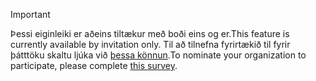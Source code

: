> [!IMPORTANT]
> <span data-ttu-id="46def-101">Þessi eiginleiki er aðeins tiltækur með boði eins og er.</span><span class="sxs-lookup"><span data-stu-id="46def-101">This feature is currently available by invitation only.</span></span> <span data-ttu-id="46def-102">Til að tilnefna fyrirtækið til fyrir þátttöku skaltu ljúka við [þessa könnun](https://aka.ms/ax2012upgrade).</span><span class="sxs-lookup"><span data-stu-id="46def-102">To nominate your organization to participate, please complete [this survey](https://aka.ms/ax2012upgrade).</span></span> 
